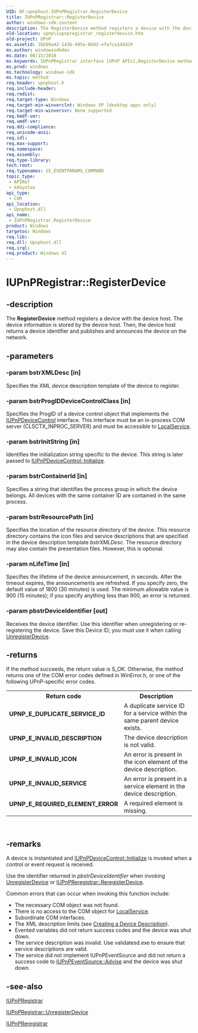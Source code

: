 ```yaml
---
UID: NF:upnphost.IUPnPRegistrar.RegisterDevice
title: IUPnPRegistrar::RegisterDevice
author: windows-sdk-content
description: The RegisterDevice method registers a device with the device host. The device information is stored by the device host. Then, the device host returns a device identifier and publishes and announces the device on the network.
old-location: upnp\iupnpregistrar_registerdevice.htm
old-project: UPnP
ms.assetid: 1bb99a42-143b-495a-8b02-efa7ca1d4d29
ms.author: windowssdkdev
ms.date: 08/15/2018
ms.keywords: IUPnPRegistrar interface [UPnP APIs],RegisterDevice method, IUPnPRegistrar.RegisterDevice, IUPnPRegistrar::RegisterDevice, RegisterDevice, RegisterDevice method [UPnP APIs], RegisterDevice method [UPnP APIs],IUPnPRegistrar interface, _upnp_iupnpregistrar_registerdevice, upnp.iupnpregistrar_registerdevice, upnphost/IUPnPRegistrar::RegisterDevice
ms.prod: windows
ms.technology: windows-sdk
ms.topic: method
req.header: upnphost.h
req.include-header: 
req.redist: 
req.target-type: Windows
req.target-min-winverclnt: Windows XP [desktop apps only]
req.target-min-winversvr: None supported
req.kmdf-ver: 
req.umdf-ver: 
req.ddi-compliance: 
req.unicode-ansi: 
req.idl: 
req.max-support: 
req.namespace: 
req.assembly: 
req.type-library: 
tech.root: 
req.typenames: UI_EVENTPARAMS_COMMAND
topic_type:
 - APIRef
 - kbSyntax
api_type:
 - COM
api_location:
 - Upnphost.dll
api_name:
 - IUPnPRegistrar.RegisterDevice
product: Windows
targetos: Windows
req.lib: 
req.dll: Upnphost.dll
req.irql: 
req.product: Windows UI
---
```


# IUPnPRegistrar::RegisterDevice


## -description


The 
<b>RegisterDevice</b> method registers a device with the device host. The device information is stored by the device host. Then, the device host returns a device identifier and publishes and announces the device on the network.


## -parameters




### -param bstrXMLDesc [in]

Specifies the XML device description template of the device to register.


### -param bstrProgIDDeviceControlClass [in]

Specifies the ProgID of a device control object that implements the 
<a href="https://msdn.microsoft.com/c5d68459-f4ba-4df1-a00c-be86e24ce29f">IUPnPDeviceControl</a> interface. This interface must be an in-process COM server (CLSCTX_INPROC_SERVER) and must be accessible to <a href="https://msdn.microsoft.com/5409e2fe-a349-4739-a481-f8a35fd3c9b4">LocalService</a>.


### -param bstrInitString [in]

Identifies the initialization string specific to the device. This string is later passed to 
<a href="https://msdn.microsoft.com/0c1ea343-f04b-414d-92cf-044cb117bc9c">IUPnPDeviceControl::Initialize</a>.


### -param bstrContainerId [in]

Specifies a string that identifies the process group in which the device belongs. All devices with the same container ID are contained in the same process.


### -param bstrResourcePath [in]

Specifies the location of the resource directory of the device. This resource directory contains the icon files and service descriptions that are specified in the device description template <i>bstrXMLDesc</i>. The resource directory may also contain the presentation files. However, this is optional.


### -param nLifeTime [in]

Specifies the lifetime of the device announcement, in seconds. After the timeout expires, the announcements are refreshed. If you specify zero, the default value of 1800 (30 minutes) is used. The minimum allowable value is 900 (15 minutes); if you specify anything less than 900, an error is returned.


### -param pbstrDeviceIdentifier [out]

Receives the device identifier. Use this identifier when unregistering or re-registering the device. Save this Device ID; you must use it when calling 
<a href="https://msdn.microsoft.com/76fca00c-8638-4e2f-8dd1-20b24cde0108">UnregisterDevice</a>.


## -returns



If the method succeeds, the return value is S_OK. Otherwise, the method returns one of the COM error codes defined in WinError.h, or one of the following UPnP-specific error codes.

<table>
<tr>
<th>Return code</th>
<th>Description</th>
</tr>
<tr>
<td width="40%">
<dl>
<dt><b>UPNP_E_DUPLICATE_SERVICE_ID</b></dt>
</dl>
</td>
<td width="60%">
A duplicate service ID for a service within the same parent device exists.

</td>
</tr>
<tr>
<td width="40%">
<dl>
<dt><b>UPNP_E_INVALID_DESCRIPTION</b></dt>
</dl>
</td>
<td width="60%">
The device description is not valid.

</td>
</tr>
<tr>
<td width="40%">
<dl>
<dt><b>UPNP_E_INVALID_ICON</b></dt>
</dl>
</td>
<td width="60%">
An error is present in the icon element of the device description.

</td>
</tr>
<tr>
<td width="40%">
<dl>
<dt><b>UPNP_E_INVALID_SERVICE</b></dt>
</dl>
</td>
<td width="60%">
An error is present in a service element in the device description.

</td>
</tr>
<tr>
<td width="40%">
<dl>
<dt><b>UPNP_E_REQUIRED_ELEMENT_ERROR</b></dt>
</dl>
</td>
<td width="60%">
A required element is missing.

</td>
</tr>
</table>
 




## -remarks



A device is instantiated and 
<a href="https://msdn.microsoft.com/0c1ea343-f04b-414d-92cf-044cb117bc9c">IUPnPDeviceControl::Initialize</a> is invoked when a control or event request is received.

Use the identifier returned in <i>pbstrDeviceIdentifier</i> when invoking 
<a href="https://msdn.microsoft.com/76fca00c-8638-4e2f-8dd1-20b24cde0108">UnregisterDevice</a> or 
<a href="https://msdn.microsoft.com/9f8a0a49-49e4-47b9-93bf-ca32cc80e243">IUPnPReregistrar::ReregisterDevice</a>.


Common errors that can occur when invoking this function include:

<ul>
<li>The necessary COM object was not found.</li>
<li>There is no access to the COM object for <a href="https://msdn.microsoft.com/5409e2fe-a349-4739-a481-f8a35fd3c9b4">LocalService</a>.</li>
<li>Subordinate COM interfaces.</li>
<li>The XML description limits (see 
<a href="https://msdn.microsoft.com/b2a7d342-958c-439d-8b17-b4fdc5fbad12">Creating a Device Description</a>).</li>
<li>Evented variables did not return success codes and the device was shut down.</li>
<li>The service description was invalid. Use validatesd.exe to ensure that service descriptions are valid.</li>
<li>The service did not implement IUPnPEventSource and did not return a success code to 
<a href="https://msdn.microsoft.com/ec68f4ff-7549-4d48-b347-0320bc55329c">IUPnPEventSource::Advise</a> and the device was shut down.</li>
</ul>





## -see-also




<a href="https://msdn.microsoft.com/c851e102-4f03-4a21-9e62-9b5c60a728f3">IUPnPRegistrar</a>



<a href="https://msdn.microsoft.com/76fca00c-8638-4e2f-8dd1-20b24cde0108">IUPnPRegistrar::UnregisterDevice</a>



<a href="https://msdn.microsoft.com/e01f325b-8fbd-43f2-a835-41cd3232f62e">IUPnPReregistrar</a>
 

 

